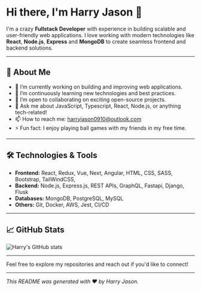 # Hi there, I'm Harry Jason 👋

I'm a crazy **Fullstack Developer** with experience in building scalable and user-friendly web applications. I love working with modern technologies like **React**, **Node.js**, **Express** and **MongoDB** to create seamless frontend and backend solutions.

---

## 🚀 About Me
- 🔭 I’m currently working on building and improving web applications.
- 🌱 I’m continuously learning new technologies and best practices.
- 👯 I’m open to collaborating on exciting open-source projects.
- 💬 Ask me about JavaScript, Typescript, React, Node.js, or anything tech-related!
- 📫 How to reach me: [harryjason0910@outlook.com](mailto:harryjason0910@outlook.com)
- ⚡ Fun fact: I enjoy playing ball games with my friends in my free time.

---

## 🛠️ Technologies & Tools
- **Frontend:** React, Redux, Vue, Next, Angular, HTML, CSS, SASS, Bootstrap, TailWindCSS, 
- **Backend:** Node.js, Express.js, REST APIs, GraphQL, Fastapi, Django, Flusk
- **Databases:** MongoDB, PostgreSQL, MySQL  
- **Others:** Git, Docker, AWS, Jest, CI/CD

---

## 📈 GitHub Stats

![Harry's GitHub stats](https://github-readme-stats.vercel.app/api?username=HarryJason&show_icons=true&theme=radical)

---

Feel free to explore my repositories and reach out if you'd like to connect!

---

*This README was generated with ❤️ by Harry Jason.*
